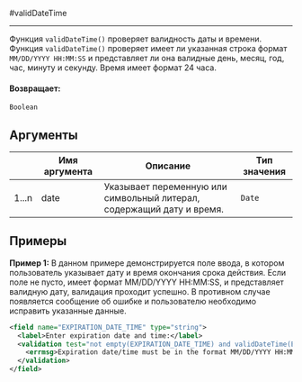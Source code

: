#validDateTime

---

Функция `validDateTime()` проверяет валидность даты и времени.
Функция `validDateTime()` проверяет имеет ли указанная строка формат `MM/DD/YYYY HH:MM:SS` и представляет ли она
валидные день, месяц, год, час, минуту и секунду. Время имеет формат 24 часа.

#### Возвращает:

`Boolean`

## Аргументы

|  | Имя аргумента | Описание | Тип значения |
| --- | --- | --- | --- |
| 1...n | date | Указывает переменную или символьный литерал, содержащий дату и время. | `Date` |

## Примеры

**Пример 1:** В данном примере демонстрируется поле ввода, в котором пользователь указывает дату и время окончания срока действия.
Если поле не пусто, имеет формат MM/DD/YYYY HH:MM:SS, и представляет валидную дату, валидация проходит успешно.
В противном случае появляется сообщение об ошибке и пользователю необходимо исправить указанные данные.
```xml
<field name="EXPIRATION_DATE_TIME" type="string">
  <label>Enter expiration date and time:</label>
  <validation test="not empty(EXPIRATION_DATE_TIME) and validDateTime(EXPIRATION_DATE_TIME)">
    <errmsg>Expiration date/time must be in the format MM/DD/YYYY HH:MM:SS</errmsg>
  </validation>
</field>
```

